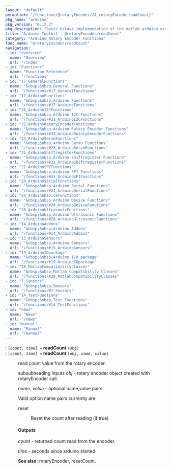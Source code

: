 ```yaml
---
layout: "default"
permalink: "/functions/@rotaryEncoder/24_rotaryEncoderreadCount/"
pkg_name: "arduino"
pkg_version: "0.12.2"
pkg_description: "Basic Octave implementation of the matlab arduino extension,  allowing communication to a programmed arduino board to control its  hardware."
title: "Arduino Toolkit - @rotaryEncoder/readCount"
category: "Arduino Rotary Encoder Functions"
func_name: "@rotaryEncoder/readCount"
navigation:
- id: "overview"
  name: "Overview"
  url: "/index"
- id: "Functions"
  name: "Function Reference"
  url: "/functions"
- id: "17_GeneralFunctions"
  name: "&nbsp;&nbsp;General Functions"
  url: "/functions/#17_GeneralFunctions"
- id: "17_ArduinoFunctions"
  name: "&nbsp;&nbsp;Arduino Functions"
  url: "/functions/#17_ArduinoFunctions"
- id: "21_ArduinoI2CFunctions"
  name: "&nbsp;&nbsp;Arduino I2C Functions"
  url: "/functions/#21_ArduinoI2CFunctions"
- id: "32_ArduinoRotaryEncoderFunctions"
  name: "&nbsp;&nbsp;Arduino Rotary Encoder Functions"
  url: "/functions/#32_ArduinoRotaryEncoderFunctions"
- id: "23_ArduinoServoFunctions"
  name: "&nbsp;&nbsp;Arduino Servo Functions"
  url: "/functions/#23_ArduinoServoFunctions"
- id: "31_ArduinoShiftregisterFunctions"
  name: "&nbsp;&nbsp;Arduino Shiftregister Functions"
  url: "/functions/#31_ArduinoShiftregisterFunctions"
- id: "21_ArduinoSPIFunctions"
  name: "&nbsp;&nbsp;Arduino SPI Functions"
  url: "/functions/#21_ArduinoSPIFunctions"
- id: "24_ArduinoSerialFunctions"
  name: "&nbsp;&nbsp;Arduino Serial Functions"
  url: "/functions/#24_ArduinoSerialFunctions"
- id: "24_ArduinoDeviceFunctions"
  name: "&nbsp;&nbsp;Arduino Device Functions"
  url: "/functions/#24_ArduinoDeviceFunctions"
- id: "28_ArduinoUltrasonicFunctions"
  name: "&nbsp;&nbsp;Arduino Ultrasonic Functions"
  url: "/functions/#28_ArduinoUltrasonicFunctions"
- id: "14_ArduinoAddons"
  name: "&nbsp;&nbsp;Arduino Addons"
  url: "/functions/#14_ArduinoAddons"
- id: "15_ArduinoSensors"
  name: "&nbsp;&nbsp;Arduino Sensors"
  url: "/functions/#15_ArduinoSensors"
- id: "19_ArduinoIOpackage"
  name: "&nbsp;&nbsp;Arduino I/O package"
  url: "/functions/#19_ArduinoIOpackage"
- id: "28_MatlabCompatibilityClasses"
  name: "&nbsp;&nbsp;Matlab Compatibility Classes"
  url: "/functions/#28_MatlabCompatibilityClasses"
- id: "7_Sensors"
  name: "&nbsp;&nbsp;Sensors"
  url: "/functions/#7_Sensors"
- id: "14_TestFunctions"
  name: "&nbsp;&nbsp;Test Functions"
  url: "/functions/#14_TestFunctions"
- id: "news"
  name: "News"
  url: "/news"
- id: "manual"
  name: "Manual"
  url: "/manual"
---
```

<dl class="first-deftypefn">
<dt class="deftypefn" id="index-readCount"><span class="category-def">: </span><span><code class="def-type">[<var class="var">count</var>, <var class="var">time</var>] =</code> <strong class="def-name">readCount</strong> <code class="def-code-arguments">(<var class="var">obj</var>)</code><a class="copiable-link" href="#index-readCount"></a></span></dt>
<dt class="deftypefnx def-cmd-deftypefn" id="index-readCount-1"><span class="category-def">: </span><span><code class="def-type">[<var class="var">count</var>, <var class="var">time</var>] =</code> <strong class="def-name">readCount</strong> <code class="def-code-arguments">(<var class="var">obj</var>, <var class="var">name</var>, <var class="var">value</var>)</code><a class="copiable-link" href="#index-readCount-1"></a></span></dt>
<dd><p>read count value from the rotary encoder.
</p>
<p>subsubheading Inputs
 <var class="var">obj</var> - rotary encoder object created with rotaryEncoder call.
</p>
<p><var class="var">name</var>, <var class="var">value</var> - optional name,value pairs
</p>
<p>Valid option name pairs currently are:
 </p><dl class="table">
<dt>reset</dt>
<dd><p>Reset the count after reading (if true)
 </p></dd>
</dl>

<h4 class="subsubheading" id="Outputs"><span>Outputs<a class="copiable-link" href="#Outputs"></a></span></h4>
<p><var class="var">count</var> - returned count read from the encoder.
</p>
<p><var class="var">time</var> - seconds since arduino started
</p>

<p><strong class="strong">See also:</strong> rotaryEncoder, resetCount.
 </p></dd></dl>